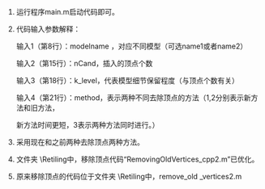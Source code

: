 1. 运行程序main.m启动代码即可。

2. 代码输入参数解释：

   输入1（第8行）：modelname ，对应不同模型（可选name1或者name2）

   输入2（第15行）：nCand，插入的顶点个数

   输入3（第18行）：k_level，代表模型细节保留程度（与顶点个数有关）

   输入4（第21行）：method，表示两种不同去除顶点的方法（1,2分别表示新方法和旧方法，

   新方法时间更短，3表示两种方法同时进行。）

   

3. 采用现在和之前两种去除顶点两种方法。

4. 文件夹 \Retiling中，移除顶点代码“RemovingOldVertices_cpp2.m”已优化。

5. 原来移除顶点的代码位于文件夹 \Retiling中，remove_old _vertices2.m

